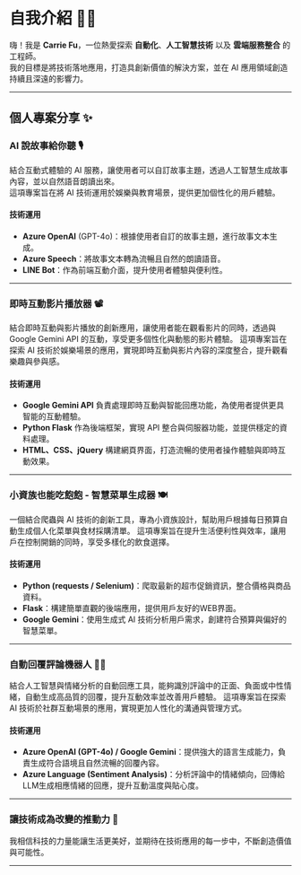 # 自我介紹 👩‍💻  
嗨！我是 **Carrie Fu**，一位熱愛探索 **自動化**、**人工智慧技術** 以及 **雲端服務整合** 的工程師。  
我的目標是將技術落地應用，打造具創新價值的解決方案，並在 AI 應用領域創造持續且深遠的影響力。

---

## 個人專案分享 ✨  

### **AI 說故事給你聽** 🎙️  
結合互動式體驗的 AI 服務，讓使用者可以自訂故事主題，透過人工智慧生成故事內容，並以自然語音朗讀出來。  
這項專案旨在將 AI 技術運用於娛樂與教育場景，提供更加個性化的用戶體驗。  

#### **技術運用**  
- **Azure OpenAI** (GPT-4o)：根據使用者自訂的故事主題，進行故事文本生成。  
- **Azure Speech**：將故事文本轉為流暢且自然的朗讀語音。  
- **LINE Bot**：作為前端互動介面，提升使用者體驗與便利性。

<hr>

### **即時互動影片播放器** 📽️
結合即時互動與影片播放的創新應用，讓使用者能在觀看影片的同時，透過與 Google Gemini API 的互動，享受更多個性化與動態的影片體驗。
這項專案旨在探索 AI 技術於娛樂場景的應用，實現即時互動與影片內容的深度整合，提升觀看樂趣與參與感。

#### **技術運用**
- **Google Gemini API** 負責處理即時互動與智能回應功能，為使用者提供更具智能的互動體驗。
- **Python Flask** 作為後端框架，實現 API 整合與伺服器功能，並提供穩定的資料處理。
- **HTML、CSS、jQuery** 構建網頁界面，打造流暢的使用者操作體驗與即時互動效果。

<hr>

### **小資族也能吃飽飽 - 智慧菜單生成器** 🍽️

一個結合爬蟲與 AI 技術的創新工具，專為小資族設計，幫助用戶根據每日預算自動生成個人化菜單與食材採購清單。
這項專案旨在提升生活便利性與效率，讓用戶在控制開銷的同時，享受多樣化的飲食選擇。 

#### **技術運用**
- **Python (requests / Selenium)**：爬取最新的超市促銷資訊，整合價格與商品資料。  
- **Flask**：構建簡單直觀的後端應用，提供用戶友好的WEB界面。
- **Google Gemini**：使用生成式 AI 技術分析用戶需求，創建符合預算與偏好的智慧菜單。

<hr>

### **自動回覆評論機器人** 🤖💬

結合人工智慧與情緒分析的自動回應工具，能夠識別評論中的正面、負面或中性情緒，自動生成高品質的回覆，提升互動效率並改善用戶體驗。 
這項專案旨在探索 AI 技術於社群互動場景的應用，實現更加人性化的溝通與管理方式。 

#### **技術運用** 
- **Azure OpenAI (GPT-4o) / Google Gemini**：提供強大的語言生成能力，負責生成符合語境且自然流暢的回覆內容。 
- **Azure Language (Sentiment Analysis)**：分析評論中的情緒傾向，回傳給LLM生成相應情緒的回應，提升互動溫度與貼心度。 

---

### 讓技術成為改變的推動力 🌱
我相信科技的力量能讓生活更美好，並期待在技術應用的每一步中，不斷創造價值與可能性。  

---
